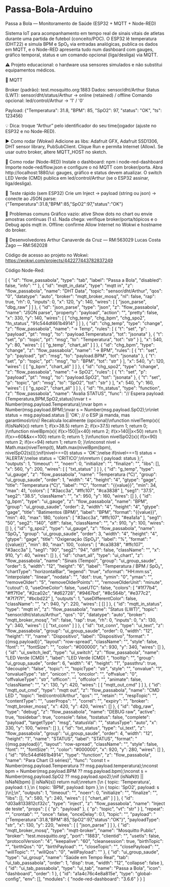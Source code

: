 # Passa-Bola-Arduino
Passa a Bola — Monitoramento de Saúde (ESP32 + MQTT + Node-RED)

Sistema IoT para acompanhamento em tempo real de sinais vitais de atletas durante uma partida de futebol (conceito/POC). O ESP32 lê temperatura (DHT22) e simula BPM e SpO₂ via entradas analógicas, publica os dados em MQTT, e o Node-RED apresenta tudo num dashboard com gauges, gráfico temporal, status e um comando opcional (liga/desliga) via MQTT.

⚠️ Projeto educacional: o hardware usa sensores simulados e não substitui equipamentos médicos.

🔌 MQTT

Broker (padrão): test.mosquitto.org:1883
Dados: sensor/dht/Arthur
Status (LWT): sensor/dht/status/Arthur → online (retained) / offline
Comando opcional: led/control/Arthur → '1' / '0'

Payload:
{"Temperatura": 31.8, "BPM": 85, "SpO2": 97, "status": "OK", "ts": 123456}

💡 Dica: troque “Arthur” pelo identificador do seu time/jogador (ajuste no ESP32 e no Node-RED).

▶️ Como rodar (Wokwi)
Adicione as libs: Adafruit GFX, Adafruit SSD1306, DHT sensor library, PubSubClient.
Clique Run e permita Internet (Allow).
Se usar outro broker, altere MQTT_HOST no sketch.

🧭 Como rodar (Node-RED)
Instale o dashboard:
npm i node-red-dashboard
Importe node-red/flow.json e configure o nó MQTT com broker/porta.
Abra http://localhost:1880/ui: gauges, gráfico e status devem atualizar.
O switch LED Verde (CMD) publica em led/control/Arthur (se o ESP32 assinar, liga/desliga).

🧪 Teste rápido (sem ESP32)
Crie um Inject → payload (string ou json) → conecte ao JSON parse:
{"Temperatura":31.8,"BPM":85,"SpO2":97,"status":"OK"}

🐞 Problemas comuns
Gráfico vazio: ative Show dots no chart ou envie amostras contínuas (1 s).
Nada chega: verifique broker/porta/tópicos e o Debug após mqtt in.
Offline: confirme Allow Internet no Wokwi e hostname do broker.

👥 Desenvolvedores
Arthur Canaverde da Cruz — RM:563029
Lucas Costa Zago — RM:562028

Código de acesso ao projeto no Wokwi:
https://wokwi.com/projects/442277443782837249

Código Node-Red:

[
    {
        "id": "flow_passabola",
        "type": "tab",
        "label": "Passa a Bola",
        "disabled": false,
        "info": ""
    },
    {
        "id": "mqtt_in_data",
        "type": "mqtt in",
        "z": "flow_passabola",
        "name": "DHT Data",
        "topic": "sensor/dht/Arthur",
        "qos": "0",
        "datatype": "auto",
        "broker": "mqtt_broker_mosq",
        "nl": false,
        "rap": true,
        "rh": 0,
        "inputs": 0,
        "x": 120,
        "y": 140,
        "wires": [
            [
                "json_parse",
                "dbg_raw"
            ]
        ]
    },
    {
        "id": "json_parse",
        "type": "json",
        "z": "flow_passabola",
        "name": "JSON parse",
        "property": "payload",
        "action": "",
        "pretty": false,
        "x": 330,
        "y": 140,
        "wires": [
            [
                "chg_temp",
                "chg_bpm",
                "chg_spo2",
                "fn_status",
                "91c544df461b4914"
            ]
        ]
    },
    {
        "id": "chg_temp",
        "type": "change",
        "z": "flow_passabola",
        "name": "→ Temp",
        "rules": [
            {
                "t": "set",
                "p": "payload",
                "pt": "msg",
                "to": "payload.Temperatura",
                "tot": "jsonata"
            },
            {
                "t": "set",
                "p": "topic",
                "pt": "msg",
                "to": "Temperatura",
                "tot": "str"
            }
        ],
        "x": 540,
        "y": 80,
        "wires": [
            [
                "g_temp",
                "chart_all"
            ]
        ]
    },
    {
        "id": "chg_bpm",
        "type": "change",
        "z": "flow_passabola",
        "name": "→ BPM",
        "rules": [
            {
                "t": "set",
                "p": "payload",
                "pt": "msg",
                "to": "payload.BPM",
                "tot": "jsonata"
            },
            {
                "t": "set",
                "p": "topic",
                "pt": "msg",
                "to": "BPM",
                "tot": "str"
            }
        ],
        "x": 540,
        "y": 120,
        "wires": [
            [
                "g_bpm",
                "chart_all"
            ]
        ]
    },
    {
        "id": "chg_spo2",
        "type": "change",
        "z": "flow_passabola",
        "name": "→ SpO2",
        "rules": [
            {
                "t": "set",
                "p": "payload",
                "pt": "msg",
                "to": "payload.SpO2",
                "tot": "jsonata"
            },
            {
                "t": "set",
                "p": "topic",
                "pt": "msg",
                "to": "SpO2",
                "tot": "str"
            }
        ],
        "x": 540,
        "y": 160,
        "wires": [
            [
                "g_spo2",
                "chart_all"
            ]
        ]
    },
    {
        "id": "fn_status",
        "type": "function",
        "z": "flow_passabola",
        "name": "Avalia STATUS",
        "func": "// Espera payload: {Temperatura,BPM,SpO2,status}\nvar t = Number(msg.payload.Temperatura);\nvar bpm = Number(msg.payload.BPM);\nvar s = Number(msg.payload.SpO2);\n\nlet status = msg.payload.status || 'OK'; // o ESP já manda, mas garantimos\n\n// Recalcula localmente (opcional)\nfunction nivelTemp(x){ if(isNaN(x)) return 1; if(x>38.5) return 2; if(x>37.5) return 1; return 0; }\nfunction nivelBpm(x){ if(x>150||x<40) return 2; if(x>140||x<50) return 1; if(x>=60&&x<=100) return 0; return 1; }\nfunction nivelSpO2(x){ if(x<90) return 2; if(x<=94) return 1; return 0; }\n\nconst nivel = Math.max(nivelTemp(t), Math.max(nivelBpm(bpm), nivelSpO2(s)));\nif(nivel===0) status = 'OK';\nelse if(nivel===1) status = 'ALERTA';\nelse status = 'CRITICO';\n\nreturn { payload: status };",
        "outputs": 1,
        "timeout": "",
        "noerr": 0,
        "initialize": "",
        "finalize": "",
        "libs": [],
        "x": 560,
        "y": 200,
        "wires": [
            [
                "txt_status"
            ]
        ]
    },
    {
        "id": "g_temp",
        "type": "ui_gauge",
        "z": "flow_passabola",
        "name": "Temperatura (°C)",
        "group": "ui_group_saude",
        "order": 1,
        "width": "4",
        "height": "4",
        "gtype": "gage",
        "title": "Temperatura (°C)",
        "label": "°C",
        "format": "{{value}}",
        "min": 34,
        "max": 41,
        "colors": [
            "#3acc3a",
            "#ffc107",
            "#ca3838"
        ],
        "seg1": "37.5",
        "seg2": "38.5",
        "className": "",
        "x": 950,
        "y": 160,
        "wires": []
    },
    {
        "id": "g_bpm",
        "type": "ui_gauge",
        "z": "flow_passabola",
        "name": "BPM",
        "group": "ui_group_saude",
        "order": 2,
        "width": "4",
        "height": "4",
        "gtype": "gage",
        "title": "Batimentos (BPM)",
        "label": "BPM",
        "format": "{{value}}",
        "min": 40,
        "max": 180,
        "colors": [
            "#3acc3a",
            "#ffc107",
            "#ea1a1a"
        ],
        "seg1": "50",
        "seg2": "140",
        "diff": false,
        "className": "",
        "x": 910,
        "y": 100,
        "wires": []
    },
    {
        "id": "g_spo2",
        "type": "ui_gauge",
        "z": "flow_passabola",
        "name": "SpO₂",
        "group": "ui_group_saude",
        "order": 3,
        "width": "4",
        "height": "4",
        "gtype": "gage",
        "title": "Oxigenação (SpO₂)",
        "label": "%",
        "format": "{{value}}",
        "min": 80,
        "max": 100,
        "colors": [
            "#ca3838",
            "#ffc107",
            "#3acc3a"
        ],
        "seg1": "90",
        "seg2": "94",
        "diff": false,
        "className": "",
        "x": 910,
        "y": 40,
        "wires": []
    },
    {
        "id": "chart_all",
        "type": "ui_chart",
        "z": "flow_passabola",
        "name": "Sinais (Tempo)",
        "group": "ui_group_saude",
        "order": 5,
        "width": "12",
        "height": "6",
        "label": "Temperatura / BPM / SpO₂",
        "chartType": "horizontalBar",
        "legend": "true",
        "xformat": "HH:mm:ss",
        "interpolate": "linear",
        "nodata": "",
        "dot": true,
        "ymin": "0",
        "ymax": "",
        "removeOlder": "5",
        "removeOlderPoints": "",
        "removeOlderUnit": "minute",
        "cutout": 0,
        "useOneColor": false,
        "useUTC": false,
        "colors": [
            "#1f77b4",
            "#ff7f0e",
            "#2ca02c",
            "#d62728",
            "#9467bd",
            "#8c564b",
            "#e377c2",
            "#7f7f7f",
            "#bcbd22"
        ],
        "outputs": 1,
        "useDifferentColor": false,
        "className": "",
        "x": 940,
        "y": 220,
        "wires": [
            []
        ]
    },
    {
        "id": "mqtt_in_status",
        "type": "mqtt in",
        "z": "flow_passabola",
        "name": "Status (LWT)",
        "topic": "sensor/dht/status/Arthur",
        "qos": "0",
        "datatype": "auto",
        "broker": "mqtt_broker_mosq",
        "nl": false,
        "rap": true,
        "rh": 0,
        "inputs": 0,
        "x": 130,
        "y": 340,
        "wires": [
            [
                "txt_conn"
            ]
        ]
    },
    {
        "id": "txt_conn",
        "type": "ui_text",
        "z": "flow_passabola",
        "group": "ui_group_saude",
        "order": 0,
        "width": "12",
        "height": "1",
        "name": "Dispositivo",
        "label": "Dispositivo",
        "format": "{{msg.payload}}",
        "layout": "row-spread",
        "className": "",
        "style": false,
        "font": "",
        "fontSize": "",
        "color": "#000000",
        "x": 930,
        "y": 340,
        "wires": []
    },
    {
        "id": "ui_switch_led",
        "type": "ui_switch",
        "z": "flow_passabola",
        "name": "LED Verde (CMD) ",
        "label": "LED Verde (CMD) ",
        "tooltip": "",
        "group": "ui_group_saude",
        "order": 6,
        "width": "4",
        "height": "1",
        "passthru": true,
        "decouple": "false",
        "topic": "",
        "topicType": "str",
        "style": "",
        "onvalue": "1",
        "onvalueType": "str",
        "onicon": "",
        "oncolor": "",
        "offvalue": "0",
        "offvalueType": "str",
        "officon": "",
        "offcolor": "",
        "animate": false,
        "className": "",
        "x": 130,
        "y": 420,
        "wires": [
            [
                "mqtt_out_cmd"
            ]
        ]
    },
    {
        "id": "mqtt_out_cmd",
        "type": "mqtt out",
        "z": "flow_passabola",
        "name": "CMD LED ",
        "topic": "led/control/Arthur",
        "qos": "",
        "retain": "",
        "respTopic": "",
        "contentType": "",
        "userProps": "",
        "correl": "",
        "expiry": "",
        "broker": "mqtt_broker_mosq",
        "x": 420,
        "y": 420,
        "wires": []
    },
    {
        "id": "dbg_raw",
        "type": "debug",
        "z": "flow_passabola",
        "name": "DEBUG raw",
        "active": true,
        "tosidebar": true,
        "console": false,
        "tostatus": false,
        "complete": "payload",
        "targetType": "msg",
        "statusVal": "",
        "statusType": "auto",
        "x": 330,
        "y": 100,
        "wires": []
    },
    {
        "id": "txt_status",
        "type": "ui_text",
        "z": "flow_passabola",
        "group": "ui_group_saude",
        "order": 4,
        "width": "12",
        "height": "1",
        "name": "STATUS",
        "label": "STATUS",
        "format": "{{msg.payload}}",
        "layout": "row-spread",
        "className": "",
        "style": false,
        "font": "",
        "fontSize": "",
        "color": "#000000",
        "x": 920,
        "y": 280,
        "wires": []
    },
    {
        "id": "91c544df461b4914",
        "type": "function",
        "z": "flow_passabola",
        "name": "Para Chart (3 séries)",
        "func": "const t   = Number(msg.payload.Temperatura ?? msg.payload.temperatura);\nconst bpm = Number(msg.payload.BPM         ?? msg.payload.bpm);\nconst s   = Number(msg.payload.SpO2        ?? msg.payload.spo2);\nif (isNaN(t) || isNaN(bpm) || isNaN(s)) return null;\nreturn [\n  { topic: 'Temperatura', payload: t },\n  { topic: 'BPM',         payload: bpm },\n  { topic: 'SpO2',        payload: s }\n];\n",
        "outputs": 1,
        "timeout": "",
        "noerr": 0,
        "initialize": "",
        "finalize": "",
        "libs": [],
        "x": 580,
        "y": 240,
        "wires": [
            [
                "chart_all"
            ]
        ]
    },
    {
        "id": "d03a8133812cf32c",
        "type": "inject",
        "z": "flow_passabola",
        "name": "Inject de teste",
        "props": [
            {
                "p": "payload"
            },
            {
                "p": "topic",
                "vt": "str"
            }
        ],
        "repeat": "",
        "crontab": "",
        "once": false,
        "onceDelay": 0.1,
        "topic": "",
        "payload": "{\"Temperatura\":31.8,\"BPM\":85,\"SpO2\":97,\"status\":\"OK\"}",
        "payloadType": "str",
        "x": 130,
        "y": 220,
        "wires": [
            [
                "json_parse"
            ]
        ]
    },
    {
        "id": "mqtt_broker_mosq",
        "type": "mqtt-broker",
        "name": "Mosquitto Public",
        "broker": "test.mosquitto.org",
        "port": "1883",
        "clientid": "",
        "usetls": false,
        "protocolVersion": "4",
        "keepalive": "60",
        "cleansession": true,
        "birthTopic": "",
        "birthQos": "0",
        "birthPayload": "",
        "closeTopic": "",
        "closePayload": "",
        "willTopic": "",
        "willQos": "0",
        "willPayload": ""
    },
    {
        "id": "ui_group_saude",
        "type": "ui_group",
        "name": "Saúde em Tempo Real",
        "tab": "ui_tab_passabola",
        "order": 1,
        "disp": true,
        "width": "12",
        "collapse": false
    },
    {
        "id": "ui_tab_passabola",
        "type": "ui_tab",
        "name": "Passa a Bola",
        "icon": "dashboard",
        "order": 1
    },
    {
        "id": "a1a4c76c4e8a815e",
        "type": "global-config",
        "env": [],
        "modules": {
            "node-red-dashboard": "3.6.6"
        }
    }
]
